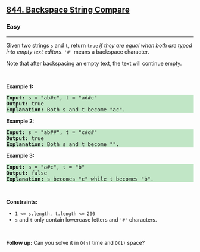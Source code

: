 <h2><a href="https://leetcode.com/problems/backspace-string-compare/">844. Backspace String Compare</a></h2><h3>Easy</h3><hr><div><p>Given two strings <code>s</code> and <code>t</code>, return <code>true</code> <em>if they are equal when both are typed into empty text editors</em>. <code>'#'</code> means a backspace character.</p>

<p>Note that after backspacing an empty text, the text will continue empty.</p>

<p>&nbsp;</p>
<p><strong class="example">Example 1:</strong></p>

<pre style="background-color: rgb(193, 230, 198);"><strong>Input:</strong> s = "ab#c", t = "ad#c"
<strong>Output:</strong> true
<strong>Explanation:</strong> Both s and t become "ac".
</pre>

<p><strong class="example">Example 2:</strong></p>

<pre style="background-color: rgb(193, 230, 198);"><strong>Input:</strong> s = "ab##", t = "c#d#"
<strong>Output:</strong> true
<strong>Explanation:</strong> Both s and t become "".
</pre>

<p><strong class="example">Example 3:</strong></p>

<pre style="background-color: rgb(193, 230, 198);"><strong>Input:</strong> s = "a#c", t = "b"
<strong>Output:</strong> false
<strong>Explanation:</strong> s becomes "c" while t becomes "b".
</pre>

<p>&nbsp;</p>
<p><strong>Constraints:</strong></p>

<ul>
	<li><code><span>1 &lt;= s.length, t.length &lt;= 200</span></code></li>
	<li><span><code>s</code> and <code>t</code> only contain lowercase letters and <code>'#'</code> characters.</span></li>
</ul>

<p>&nbsp;</p>
<p><strong>Follow up:</strong> Can you solve it in <code>O(n)</code> time and <code>O(1)</code> space?</p>
</div>